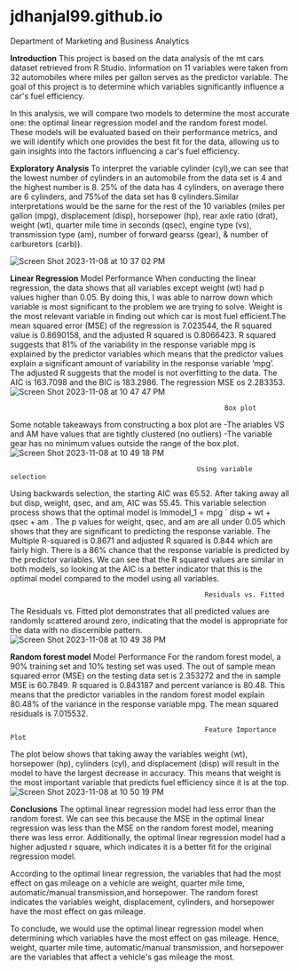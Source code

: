 # jdhanjal99.github.io

Department of Marketing and Business Analytics


**Introduction**
This project is based on the data analysis of the mt cars dataset retrieved from R Studio. Information on 11 variables were taken from 32 automobiles where miles per gallon serves as the predictor variable. The goal of this project is to determine which variables significantly influence a car's fuel efficiency.

In this analysis, we will compare two models to determine the most accurate one: the optimal linear regression model and the random forest model. These models will be evaluated based on their performance metrics, and we will identify which one provides the best fit for the data, allowing us to gain insights into the factors influencing a car's fuel efficiency.


**Exploratory Analysis**
To interpret the variable cylinder (cyl),we can see that the lowest number of cylinders in an automobile from the data set is 4 and the highest number is 8. 25% of the data has 4 cylinders, on average there are 6 cylinders, and 75%of the data set has 8 cylinders.Similar interpretations would be the same for the rest of the 10 variables (miles per gallon (mpg), displacement (disp), horsepower (hp), rear axle ratio (drat), weight (wt), quarter mile time in seconds (qsec), engine type (vs), transmission type (am), number of forward gearss (gear), & number of carburetors (carb)).

![Screen Shot 2023-11-08 at 10 37 02 PM](https://github.com/jdhanjal99/jdhanjal99.github.io/assets/145622744/09dbad3e-9d20-4976-b44d-b7d19ea2076f)


**Linear Regression** 
                                                     Model Performance
When conducting the linear regression, the data shows that all variables except weight (wt) had p values higher than 0.05. By doing this, I was able to narrow down which variable is most significant to the problem we are trying to solve. Weight is the most relevant variable in finding out which car is most fuel efficient.The mean squared error (MSE) of the regression is 7.023544, the R squared value is 0.8690158, and the adjusted R squared is  0.8066423. R squared suggests that 81% of the variability in the response variable mpg is explained by the predictor variables which means that the predictor values explain a significant amount of variability in the response variable ‘mpg’. The adjusted R suggests that the model is not overfitting to the data. The AIC is 163.7098 and the BIC is 183.2986. The regression MSE os 2.283353. 
![Screen Shot 2023-11-08 at 10 47 47 PM](https://github.com/jdhanjal99/jdhanjal99.github.io/assets/145622744/ffe2df4d-85c4-4598-a84a-e7db8540e883)

                                                          Box plot
 Some notable takeaways from constructing a box plot are 
 -The ariables VS and AM have values that are tightly clustered  (no outliers)
 -The variable gear has no minimum values outside the range of the box plot. 
![Screen Shot 2023-11-08 at 10 49 18 PM](https://github.com/jdhanjal99/jdhanjal99.github.io/assets/145622744/40450221-50d4-4231-9dab-bb2432dca175)

                                                   Using variable selection
Using backwards selection, the  starting AIC was 65.52. After taking away all but disp, weight, qsec, and am, AIC was 55.45. This variable selection process shows that the optimal model is lmmodel_1 = mpg ` disp + wt + qsec + am . The p values for weight, qsec, and am are all under 0.05 which shows that they are significant to predicting the response variable. The Multiple R-squared is 0.8671 and adjusted R squared is 0.844 which are fairly high. There is a 86% chance that the  response variable is predicted by the predictor variables. We can see that the R squared values are similar in both models, so looking at the AIC is a better indicator that this is  the optimal model compared to the model using all variables. 

                                                     Residuals vs. Fitted
The Residuals vs. Fitted plot demonstrates that all predicted values are randomly scattered around zero, indicating that the model is appropriate for the data with no discernible pattern.
![Screen Shot 2023-11-08 at 10 49 38 PM](https://github.com/jdhanjal99/jdhanjal99.github.io/assets/145622744/b2165c51-beed-4f21-a4a6-365277107743)

**Random forest model**
                                                       Model Performance
For the random forest model, a 90% training set and 10% testing set was used. The out of sample mean squared error (MSE) on the testing data set is 2.353272 and the in sample MSE is 60.7849. R squared is 0.843187 and percent variance is 80.48. This means that the predictor variables in the  random forest model explain 80.48% of the variance in the response variable mpg. The mean squared residuals is 7.015532. 

                                                     Feature Importance Plot
The plot below shows that taking away the variables weight (wt), horsepower (hp), cylinders (cyl), and displacement (disp) will result in the model to have the largest decrease in accuracy. This means that weight is the most important variable that predicts fuel efficiency since it is at the top.  
![Screen Shot 2023-11-08 at 10 50 19 PM](https://github.com/jdhanjal99/jdhanjal99.github.io/assets/145622744/2ff906b4-9d13-4473-afd4-89f6de166e4e)


**Conclusions**
The optimal linear regression model had less error than the random forest. We can see this because the MSE in the optimal linear regression was less than the MSE on the random forest model, meaning there was less error. Additionally, the optimal linear regression model had a higher adjusted r square, which indicates it is a better fit for the original regression model. 

According to the optimal linear regression, the variables that had the most effect on gas mileage on a vehicle are weight, quarter mile time, automatic/manual transmission,and horsepower. The random forest indicates the variables weight, displacement, cylinders, and horsepower have the most effect on gas mileage. 

To conclude, we would use the optimal linear regression model when determining which variables have the most effect on gas mileage. Hence, weight, quarter mile time, automatic/manual transmission, and horsepower are the variables that affect a vehicle's gas mileage the most. 


